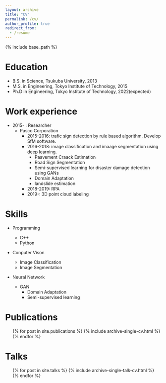 ```yaml
---
layout: archive
title: "CV"
permalink: /cv/
author_profile: true
redirect_from:
  - /resume
---
```


{% include base_path %}

Education
======
* B.S. in Science, Tsukuba University, 2013
* M.S. in Engineering, Tokyo Institute of Technology, 2015
* Ph.D in Engineering, Tokyo Institute of Technology, 2022(expected)

Work experience
======
* 2015- : Researcher
  * Pasco Corporation
    * 2015-2016: trafic sign detection by rule based algorithm. Develop SfM software.
    * 2016-2018: image classification and imaage segmentation using deep learning.
      * Paavement Craack Estimation
      * Road Sign Segmentation
      * Semi-supervised learning for disaster damage detection using GANs
      * Domain Adaptation 
      * landslide estimation
    * 2018-2019: RPA
    * 2019-: 3D point cloud labeling
      


  
Skills
======
* Programming 
  * C++
  * Python
* Conputer Vison
  * Image Classification 
  * Image Segmentation 
  
* Neural Network
  * GAN 
    * Domain  Adaptation 
    * Semi-supervised learning      

Publications
======
  <ul>{% for post in site.publications %}
    {% include archive-single-cv.html %}
  {% endfor %}</ul>
  
Talks
======
  <ul>{% for post in site.talks %}
    {% include archive-single-talk-cv.html %}
  {% endfor %}</ul>
  
<!-- 
Teaching
======
  <ul>{% for post in site.teaching %}
    {% include archive-single-cv.html %}
  {% endfor %}</ul>
-->

